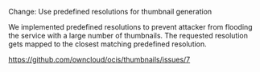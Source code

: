 Change: Use predefined resolutions for thumbnail generation

We implemented predefined resolutions to prevent attacker from flooding the service with a large number of thumbnails.
The requested resolution gets mapped to the closest matching predefined resolution.

https://github.com/owncloud/ocis/thumbnails/issues/7
